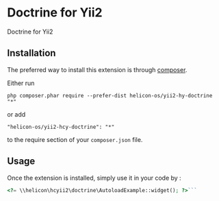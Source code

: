 Doctrine for Yii2
=================
Doctrine for Yii2

Installation
------------

The preferred way to install this extension is through [composer](http://getcomposer.org/download/).

Either run

```
php composer.phar require --prefer-dist helicon-os/yii2-hy-doctrine "*"
```

or add

```
"helicon-os/yii2-hcy-doctrine": "*"
```

to the require section of your `composer.json` file.


Usage
-----

Once the extension is installed, simply use it in your code by  :

```php
<?= \\helicon\hcyii2\doctrine\AutoloadExample::widget(); ?>```